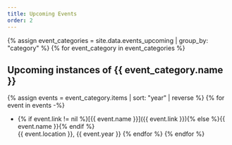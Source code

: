 ```yaml
---
title: Upcoming Events
order: 2
---
```

{% assign event_categories = site.data.events_upcoming | group_by: "category" %}
{% for event_category in event_categories %}
## Upcoming instances of {{ event_category.name }}

{% assign events = event_category.items | sort: "year" | reverse %}
{% for event in events -%}
* {% if event.link != nil %}[{{ event.name }}]({{ event.link }}){% else %}{{ event.name }}{% endif %}  
  {{ event.location }}, {{ event.year }}
{% endfor %}
{% endfor %}

